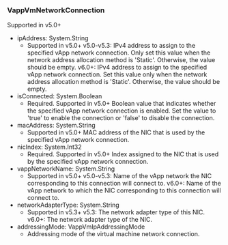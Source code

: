 ### VappVmNetworkConnection
Supported in v5.0+

- ipAddress: System.String
  - Supported in v5.0+
  v5.0-v5.3: IPv4 address to assign to the specified vApp network connection. Only set this value when the network address allocation method is 'Static'. Otherwise, the value should be empty.
  v6.0+: IPv4 address to assign to the specified vApp network connection. Set this value only when the network address allocation method is 'Static'. Otherwise, the value should be empty.
- isConnected: System.Boolean
  - Required. Supported in v5.0+
  Boolean value that indicates whether the specified vApp network connection is enabled. Set the value to 'true' to enable the connection or 'false' to disable the connection.
- macAddress: System.String
  - Supported in v5.0+
  MAC address of the NIC that is used by the specified vApp network connection.
- nicIndex: System.Int32
  - Required. Supported in v5.0+
  Index assigned to the NIC that is used by the specified vApp network connection.
- vappNetworkName: System.String
  - Supported in v5.0+
  v5.0-v5.3: Name of the vApp network the NIC corresponding to this connection will connect to.
  v6.0+: Name of the vApp network to which the NIC corresponding to this connection will connect to.
- networkAdapterType: System.String
  - Supported in v5.3+
  v5.3: The network adapter type of this NIC.
  v6.0+: The network adapter type of the NIC.
- addressingMode: VappVmIpAddressingMode
  - Addressing mode of the virtual machine network connection.
